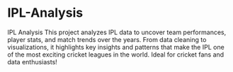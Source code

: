 # IPL-Analysis
IPL Analysis This project analyzes IPL data to uncover team performances, player stats, and match trends over the years. From data cleaning to visualizations, it highlights key insights and patterns that make the IPL one of the most exciting cricket leagues in the world. Ideal for cricket fans and data enthusiasts!
